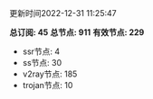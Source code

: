 更新时间2022-12-31 11:25:47

**总订阅: 45**
**总节点: 911**
**有效节点: 229**
- ssr节点: 4
- ss节点: 30
- v2ray节点: 185
- trojan节点: 10
